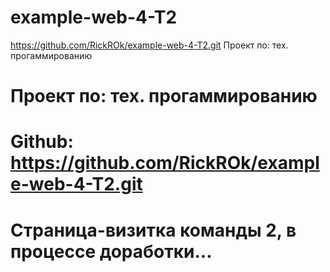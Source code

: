 # example-web-4-T2
https://github.com/RickROk/example-web-4-T2.git
Проект по: тех. прогаммированию
# Проект по: тех. прогаммированию
# Github: https://github.com/RickROk/example-web-4-T2.git
# Страница-визитка команды 2, в процессе доработки...